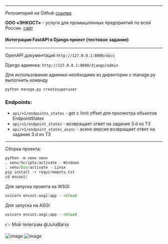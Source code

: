 ***
_Репозиторий на Github [ссылка](https://github.com/JuliaBars/fastapi_django_integration_encost)._

**ООО «ЭНКОСТ»** - услуги для промышленных предприятий по всей России. [сайт](https://encost.com/)

#### Интеграция FastAPI в Django проект (тестовое задание)

---
OpenAPI документация `http://127.0.0.1:8000/docs`

Django админка: `http://127.0.0.1:8000/django/admin`

Для использования админки необходимо из директории с manage.py выполнить команду 
```python
python manage.py createsuperuser
```
### Endpoints:

- `api/v1/endpoints_states` - get с limit offset для просмотра объектов EndpointStates
- `api/v1/endpoint_states` - возвращает ответ на задание 3.d из ТЗ
- `api/v1/endpoint_states_async` - асинк версия возвращает ответ на задание 3.d из ТЗ

---
Сборка проекта:
```python
python -m venv venv
. venv/Scripts/activate - Windows
. venv/bin/activate - Linux
pip install -r requirements.txt
cd encost/
```

Для запуска проекта на WSGI 
```python
uvicorn encost.wsgi:app --reload
```
Для запуска на ASGI

```python
uvicorn encost.asgi:app --reload
```

:point_right: Мой телеграм @JuliaBarss

![image](https://github.com/JuliaBars/fastapi_django_integration_encost/assets/107411145/1b57acf7-4a35-4d5c-ae03-6c0a8354fc78)
![image](https://github.com/JuliaBars/fastapi_django_integration_encost/assets/107411145/ee4d1aea-a3f7-46dd-a3c5-4cf874d01eac)


